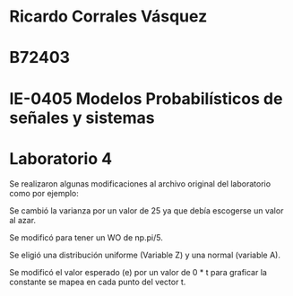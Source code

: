 # Ricardo Corrales Vásquez 
# B72403
# IE-0405 Modelos Probabilísticos de señales y sistemas
# Laboratorio 4

Se realizaron algunas modificaciones al archivo original del laboratorio como por ejemplo:

Se cambió la varianza por un valor de 25 ya que debía escogerse un valor al azar.

Se modificó para tener un WO de np.pi/5.

Se eligió una distribución uniforme (Variable Z) y una normal (variable A).

Se modificó el valor esperado (e) por un valor de 0 * t para graficar la constante se mapea en cada punto del vector t.

